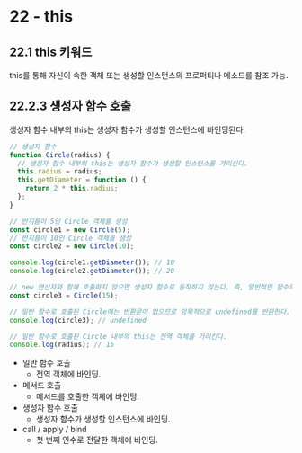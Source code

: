 # 22 - this

## **22.1 this 키워드**

this를 통해 자신이 속한 객체 또는 생성할 인스턴스의 프로퍼티나 메소드를 참조 가능.

## 22.2.3 생성자 함수 호출

생성자 함수 내부의 this는 생성자 함수가 생성할 인스턴스에 바인딩된다.

```jsx
// 생성자 함수
function Circle(radius) {
  // 생성자 함수 내부의 this는 생성자 함수가 생성할 인스턴스를 가리킨다.
  this.radius = radius;
  this.getDiameter = function () {
    return 2 * this.radius;
  };
}

// 반지름이 5인 Circle 객체를 생성
const circle1 = new Circle(5);
// 반지름이 10인 Circle 객체를 생성
const circle2 = new Circle(10);

console.log(circle1.getDiameter()); // 10
console.log(circle2.getDiameter()); // 20
```

```jsx
// new 연산자와 함께 호출하지 않으면 생성자 함수로 동작하지 않는다. 즉, 일반적인 함수의 호출이다.
const circle3 = Circle(15);

// 일반 함수로 호출된 Circle에는 반환문이 없으므로 암묵적으로 undefined를 반환한다.
console.log(circle3); // undefined

// 일반 함수로 호출된 Circle 내부의 this는 전역 객체를 가리킨다.
console.log(radius); // 15
```

- 일반 함수 호출
    - 전역 객체에 바인딩.
- 메서드 호출
    - 메서드를 호출한 객체에 바인딩.
- 생성자 함수 호출
    - 생성자 함수가 생성할 인스턴스에 바인딩.
- call / apply / bind
    - 첫 번째 인수로 전달한 객체에 바인딩.